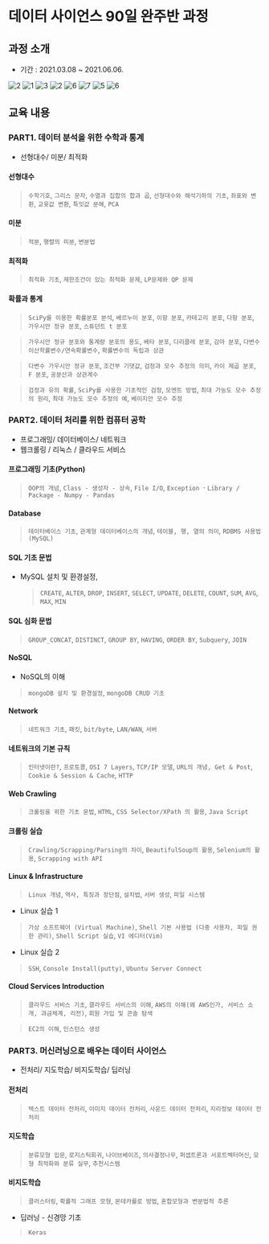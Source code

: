 # 데이터 사이언스 90일 완주반 과정
## 과정 소개
- 기간 : 2021.03.08 ~ 2021.06.06.

![2](https://user-images.githubusercontent.com/81011613/132118290-c62df999-42ca-43fc-bf1e-0db2d86bb076.png)
![1](https://user-images.githubusercontent.com/81011613/132117605-a9f936cb-d6eb-480b-ba6e-2d801dd1b7b0.png)
![3](https://user-images.githubusercontent.com/81011613/132118329-ba10bf49-6bc0-4a62-8f41-e04380095d6a.png)
![2](https://user-images.githubusercontent.com/81011613/132117610-36ea356f-c007-4a9b-9a7e-1dc7ad8dbb5a.png)
![6](https://user-images.githubusercontent.com/81011613/132118378-16276056-5b9d-4471-8951-0bafda34de8c.png)
![7](https://user-images.githubusercontent.com/81011613/132118380-ba839115-a42c-48b3-a15c-dada8ee66ec2.png)
![5](https://user-images.githubusercontent.com/81011613/132117613-0ee54820-ebf4-4d36-aa8a-e9a502d68f31.png)
![6](https://user-images.githubusercontent.com/81011613/132117615-4c2d3737-6198-475d-b3e5-7fdc725a5a15.png)

## 교육 내용

### PART1. 데이터 분석을 위한 수학과 통계

- 선형대수/ 미분/ 최적화

#### 선형대수
> `수학기호`, `그리스 문자`, `수열과 집합의 합과 곱`, `선형대수와 해석기하의 기초`, `좌표와 변환`, `교윳값 변환`, `특잇값 분해`, `PCA`

#### 미분
> `적분`, `행렬의 미분`, `변분법`

#### 최적화
> `최적화 기초`, `제한조건이 있는 최적화 문제`, `LP문제와 QP 문제`

#### 확률과 통계
> `SciPy를 이용한 확률분포 분석`, `베르누이 분포`, `이항 분포`, `카테고리 분포`, `다항 분포`, `가우시안 정규 분포`, `스튜던트 t 분포`

> `가우시안 정규 분포와 통계량 분포의 용도`, `베타 분포`, `디리클레 분포`, `감마 분포`, `다변수 이산학률변수/연속확률변수`, `확률변수의 독립과 상관`

> `다변수 가우시안 정규 분포`, `조건부 기댓값`, `검정과 모수 추정의 의미`, `카이 제곱 분포`, `F 분포`, `공분산과 상관계수`

> `검정과 유의 확률`, `SciPy를 사용한 기초적인 검정`, `모멘트 방법`, `최대 가능도 모수 추정의 원리`, `최대 가능도 모수 추정의 예`, `베이지안 모수 추정`


### PART2. 데이터 처리를 위한 컴퓨터 공학

- 프로그래밍/ 데이터베이스/ 네트워크
- 웹크롤링 / 리눅스 / 클라우드 서비스

#### 프로그래밍 기초(Python)
> `OOP의 개념`, `Class - 생성자 - 상속`, `File I/O`, `Exception ⠂Library / Package - Numpy - Pandas`

#### Database
> `데이터베이스 기초`, `관계형 데이터베이스의 개념`, `테이블, 행, 열의 의미`, `RDBMS 사용법 (MySQL)`

#### SQL 기초 문법
- MySQL 설치 및 환경설정, 
   > `CREATE`, `ALTER`, `DROP`, `INSERT`, `SELECT`, `UPDATE`, `DELETE`, `COUNT`, `SUM`, `AVG`, `MAX`, `MIN`

#### SQL 심화 문법
> `GROUP_CONCAT`, `DISTINCT`, `GROUP BY`, `HAVING`, `ORDER BY`, `Subquery`, `JOIN`

#### NoSQL
- NoSQL의 이해
> `mongoDB 설치 및 환경설정`, `mongoDB CRUD 기초`

#### Network
> `네트워크 기초`, `패킷`, `bit/byte`, `LAN/WAN`, `서버`

#### 네트워크의 기본 규칙
> `인터넷이란?`, `프로토콜`, `OSI 7 Layers`, `TCP/IP 모델`, `URL의 개념, Get & Post`, `Cookie & Session & Cache`, `HTTP`

#### Web Crawling
> `크롤링을 위한 기초 문법`, `HTML`, `CSS Selector/XPath 의 활용`, `Java Script`

#### 크롤링 실습
> `Crawling/Scrapping/Parsing의 차이`, `BeautifulSoup의 활용`, `Selenium의 활용`, `Scrapping with API`

#### Linux & Infrastructure
> `Linux 개념`, `역사, 특징과 장단점`, `설치법`, `서버 생성`, `파일 시스템`
- Linux 실습 1
> `가상 소프트웨어 (Virtual Machine)`, `Shell 기본 사용법 (다중 사용자, 파일 권한 관리)`, `Shell Script 실습`, `VI 에디터(Vim)`
- Linux 실습 2
> `SSH`, `Console Install(putty)`, `Ubuntu Server Connect`

#### Cloud Services Introduction
> `클라우드 서비스 기초`, `클라우드 서비스의 이해`, `AWS의 이해(왜 AWS인가, 서비스 소개, 과금체계, 리전)`, `회원 가입 및 콘솔 탐색`

> `EC2의 이해`, `인스턴스 생성`

### PART3. 머신러닝으로 배우는 데이터 사이언스

- 전처리/ 지도학습/ 비지도학습/ 딥러닝

#### 전처리
> `텍스트 데이터 전처리`, `이미지 데이터 전처리`, `사운드 데이터 전처리`, `지리정보 데이터 전처리`

#### 지도학습
> `분류모형 입문`, `로지스틱회귀`, `나이브베이즈`, `의사결정나무`, `퍼셉트론과 서포트벡터머신`, `모형 최적화와 분류 실무`, `추천시스템`

#### 비지도학습
> `클러스터링`, `확률적 그래프 모형`, `몬테카를로 방법`, `혼합모형과 변분법적 추론`
- 딥러닝 - 신경망 기초
> `Keras`
